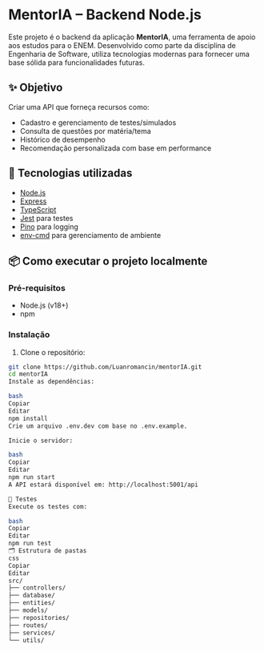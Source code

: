 # MentorIA – Backend Node.js

Este projeto é o backend da aplicação **MentorIA**, uma ferramenta de apoio aos estudos para o ENEM. Desenvolvido como parte da disciplina de Engenharia de Software, utiliza tecnologias modernas para fornecer uma base sólida para funcionalidades futuras.

## ✨ Objetivo

Criar uma API que forneça recursos como:
- Cadastro e gerenciamento de testes/simulados
- Consulta de questões por matéria/tema
- Histórico de desempenho
- Recomendação personalizada com base em performance

## 🚀 Tecnologias utilizadas

- [Node.js](https://nodejs.org/)
- [Express](https://expressjs.com/)
- [TypeScript](https://www.typescriptlang.org/)
- [Jest](https://jestjs.io/) para testes
- [Pino](https://getpino.io/) para logging
- [env-cmd](https://www.npmjs.com/package/env-cmd) para gerenciamento de ambiente

## 📦 Como executar o projeto localmente

### Pré-requisitos

- Node.js (v18+)
- npm

### Instalação

1. Clone o repositório:

```bash
git clone https://github.com/Luanromancin/mentorIA.git
cd mentorIA
Instale as dependências:

bash
Copiar
Editar
npm install
Crie um arquivo .env.dev com base no .env.example.

Inicie o servidor:

bash
Copiar
Editar
npm run start
A API estará disponível em: http://localhost:5001/api

🧪 Testes
Execute os testes com:

bash
Copiar
Editar
npm run test
🗂 Estrutura de pastas
css
Copiar
Editar
src/
├── controllers/
├── database/
├── entities/
├── models/
├── repositories/
├── routes/
├── services/
└── utils/












